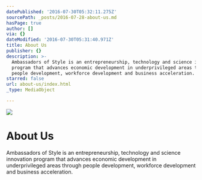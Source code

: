 ```yaml
---
datePublished: '2016-07-30T05:32:11.275Z'
sourcePath: _posts/2016-07-28-about-us.md
hasPage: true
author: []
via: {}
dateModified: '2016-07-30T05:31:40.971Z'
title: About Us
publisher: {}
description: >-
  Ambassadors of Style is an entrepreneurship, technology and science innovation
  program that advances economic development in underprivileged areas through
  people development, workforce development and business acceleration.
starred: false
url: about-us/index.html
_type: MediaObject

---
```

![](https://the-grid-user-content.s3-us-west-2.amazonaws.com/8b0f0543-6442-4fdd-89a1-4b8f1c8a2ea9.jpg)

# About Us

Ambassadors of Style is an entrepreneurship, technology and science innovation program that advances economic development in underprivileged areas through people development, workforce development and business acceleration.